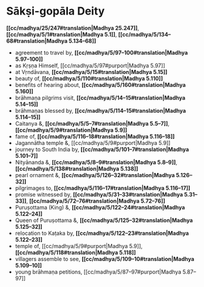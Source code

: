# Sākṣi-gopāla Deity

**[[cc/madhya/25/247#translation|Madhya 25.247]]**, **[[cc/madhya/5/1#translation|Madhya 5.1]]**, **[[cc/madhya/5/134–68#translation|Madhya 5.134–68]]**

* agreement to travel by, **[[cc/madhya/5/97–100#translation|Madhya 5.97–100]]**
* as Kṛṣṇa Himself, [[cc/madhya/5/97#purport|Madhya 5.97]]
* at Vṛndāvana, **[[cc/madhya/5/15#translation|Madhya 5.15]]**
* beauty of, **[[cc/madhya/5/110#translation|Madhya 5.110]]**
* benefits of hearing about, **[[cc/madhya/5/160#translation|Madhya 5.160]]**
* brāhmaṇa pilgrims visit, **[[cc/madhya/5/14–15#translation|Madhya 5.14–15]]**
* brāhmaṇas blessed by, **[[cc/madhya/5/114–15#translation|Madhya 5.114–15]]**
* Caitanya &, **[[cc/madhya/5/5–7#translation|Madhya 5.5–7]]**, **[[cc/madhya/5/9#translation|Madhya 5.9]]**
* fame of, **[[cc/madhya/5/116–18#translation|Madhya 5.116–18]]**
* Jagannātha temple &, [[cc/madhya/5/9#purport|Madhya 5.9]]
* journey to South India by, **[[cc/madhya/5/101–7#translation|Madhya 5.101–7]]**
* Nityānanda &, **[[cc/madhya/5/8–9#translation|Madhya 5.8–9]]**, **[[cc/madhya/5/138#translation|Madhya 5.138]]**
* pearl ornament &, **[[cc/madhya/5/126–32#translation|Madhya 5.126–32]]**
* pilgrimages to, **[[cc/madhya/5/116–17#translation|Madhya 5.116–17]]**
* promise witnessed by, **[[cc/madhya/5/31–33#translation|Madhya 5.31–33]]**, **[[cc/madhya/5/72–76#translation|Madhya 5.72–76]]**
* Puruṣottama (King) &, **[[cc/madhya/5/122–24#translation|Madhya 5.122–24]]**
* Queen of Puruṣottama &, **[[cc/madhya/5/125–32#translation|Madhya 5.125–32]]**
* relocation to Kaṭaka by, **[[cc/madhya/5/122–23#translation|Madhya 5.122–23]]**
* temple of, [[cc/madhya/5/9#purport|Madhya 5.9]], **[[cc/madhya/5/118#translation|Madhya 5.118]]**
* villagers assemble to see, **[[cc/madhya/5/109–10#translation|Madhya 5.109–10]]**
* young brāhmaṇa petitions, [[cc/madhya/5/87–97#purport|Madhya 5.87–97]]

